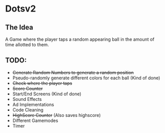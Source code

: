 # Dotsv2
The Idea
-------
A Game where the player taps a random appearing ball in the amount of time allotted to them.

TODO:
-
- ~~Generate Random Numbers to generate a random position~~
- Pseudo-randomly generate different colors for each ball (Kind of done)
- ~~Check where the player taps~~
- ~~Score Counter~~
- Start/End Screens (Kind of done)
- Sound Effects
- Ad Implementations
- Code Cleaning
- ~~HighScore Counter~~ (Also saves highscore)
- Different Gamemodes
- Timer
